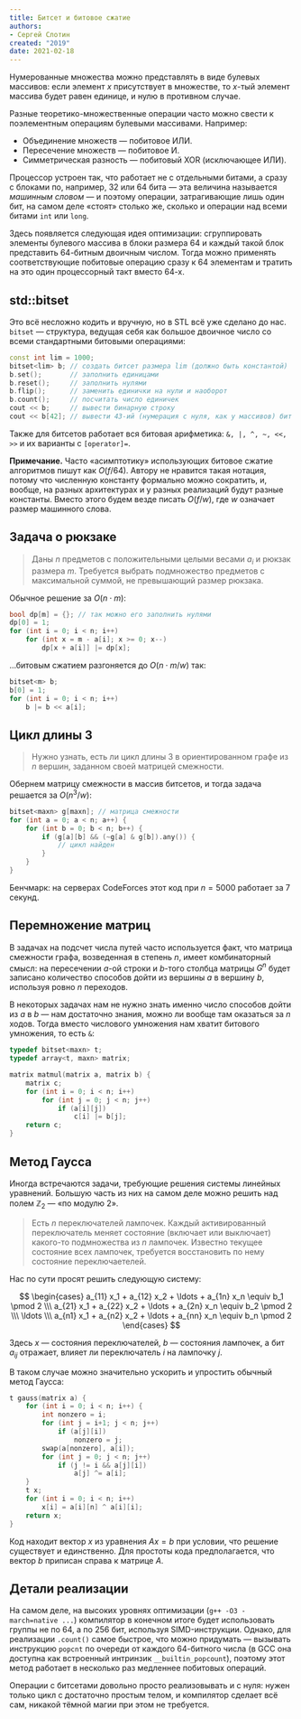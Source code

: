 ```yaml
---
title: Битсет и битовое сжатие
authors:
- Сергей Слотин
created: "2019"
date: 2021-02-18
---
```


Нумерованные множества можно представлять в виде булевых массивов: если элемент $x$ присутствует в множестве, то $x$-тый элемент массива будет равен единице, и нулю в противном случае.

Разные теоретико-множественные операции часто можно свести к поэлементным операциям булевыми массивами. Например:

- Объединение множеств — побитовое ИЛИ.
- Пересечение множеств — побитовое И.
- Симметрическая разность — побитовый XOR (исключающее ИЛИ).

Процессор устроен так, что работает не с отдельными битами, а сразу с блоками по, например, 32 или 64 бита — эта величина называется *машинным словом* — и поэтому операции, затрагивающие лишь один бит, на самом деле «стоят» столько же, сколько и операции над всеми битами `int` или `long`.

Здесь появляется следующая идея оптимизации: сгруппировать элементы булевого массива в блоки размера 64 и каждый такой блок представить 64-битным двоичным числом. Тогда можно применять соответствующие побитовые операцию сразу к 64 элементам и тратить на это один процессорный такт вместо 64-х.

## std::bitset

Это всё несложно кодить и вручную, но в STL всё уже сделано до нас. `bitset` — структура, ведущая себя как большое двоичное число со всеми стандартными битовыми операциями:

```c++
const int lim = 1000;
bitset<lim> b; // создать битсет размера lim (должно быть константой)
b.set();       // заполнить единицами
b.reset();     // заполнить нулями
b.flip();      // заменить единички на нули и наоборот
b.count();     // посчитать число единичек
cout << b;     // вывести бинарную строку
cout << b[42]; // вывести 43-ий (нумерация с нуля, как у массивов) бит "справа"
```

Также для битсетов работает вся битовая арифметика: `&, |, ^, ~, <<, >>` и их варианты с `[operator]=`.

**Примечание.** Часто «асимптотику» использующих битовое сжатие алгоритмов пишут как $O(f / 64)$. Автору не нравится такая нотация, потому что численную константу формально можно сократить, и, вообще, на разных архитектурах и у разных реализаций будут разные константы. Вместо этого будем везде писать $O(f / w)$, где $w$ означает размер машинного слова.

## Задача о рюкзаке

> Даны $n$ предметов с положительными целыми весами $a_i$ и рюкзак размера $m$. Требуется выбрать подмножество предметов с максимальной суммой, не превышающий размер рюкзака.

Обычное решение за $O(n \cdot m)$:

```c++
bool dp[m] = {}; // так можно его заполнить нулями
dp[0] = 1;
for (int i = 0; i < n; i++)
    for (int x = m - a[i]; x >= 0; x--)
        dp[x + a[i]] |= dp[x];
```

…битовым сжатием разгоняется до $O(n \cdot m / w)$ так:

```c++
bitset<m> b;
b[0] = 1;
for (int i = 0; i < n; i++)
    b |= b << a[i];
```

## Цикл длины 3

> Нужно узнать, есть ли цикл длины 3 в ориентированном графе из $n$ вершин, заданном своей матрицей смежности.

Обернем матрицу смежности в массив битсетов, и тогда задача решается за $O(n^3 / w)$:

```c++
bitset<maxn> g[maxn]; // матрица смежности
for (int a = 0; a < n; a++) {
    for (int b = 0; b < n; b++) {
        if (g[a][b] && (~g[a] & g[b]).any()) {
            // цикл найден
        }
    }
}
```

Бенчмарк: на серверах CodeForces этот код при $n = 5000$ работает за 7 секунд.

## Перемножение матриц

В задачах на подсчет числа путей часто используется факт, что матрица смежности графа, возведенная в степень $n$, имеет комбинаторный смысл: на пересечении $a$-ой строки и $b$-того столбца матрицы $G^n$ будет записано количество способов дойти из вершины $a$ в вершину $b$, используя ровно $n$ переходов.

В некоторых задачах нам не нужно знать именно число способов дойти из $a$ в $b$ — нам достаточно знания, можно ли вообще там оказаться за $n$ ходов. Тогда вместо числового умножения нам хватит битового умножения, то есть `&`:

```c++
typedef bitset<maxn> t;
typedef array<t, maxn> matrix;

matrix matmul(matrix a, matrix b) {
    matrix c;
    for (int i = 0; i < n; i++)
        for (int j = 0; j < n; j++)
            if (a[i][j])
                c[i] |= b[j];
    return c;
}
```

## Метод Гаусса

Иногда встречаются задачи, требующие решения системы линейных уравнений. Большую часть из них на самом деле можно решить над полем $\mathbb{Z}_2$ — «по модулю 2».

> Есть $n$ переключателей лампочек. Каждый активированный переключатель меняет состояние (включает или выключает) какого-то подмножества из $n$ лампочек. Известно текущее состояние всех лампочек, требуется восстановить по нему состояние переключаетелей.

Нас по сути просят решить следующую систему:

$$
\begin{cases}
    a_{11} x_1 + a_{12} x_2 + \ldots + a_{1n} x_n \equiv b_1 \pmod 2
\\\ a_{21} x_1 + a_{22} x_2 + \ldots + a_{2n} x_n \equiv b_2 \pmod 2
\\\ \ldots
\\\ a_{n1} x_1 + a_{n2} x_2 + \ldots + a_{nn} x_n \equiv b_n \pmod 2
\end{cases}
$$

Здесь $x$ — состояния переключателей, $b$ — состояния лампочек, а бит $a_{ij}$ отражает, влияет ли переключатель $i$ на лампочку $j$.

В таком случае можно значительно ускорить и упростить обычный метод Гаусса:

```c++
t gauss(matrix a) {
    for (int i = 0; i < n; i++) {
        int nonzero = i;
        for (int j = i+1; j < n; j++)
            if (a[j][i])
                nonzero = j;
        swap(a[nonzero], a[i]);
        for (int j = 0; j < n; j++)
            if (j != i && a[j][i])
                a[j] ^= a[i];
    }
    t x;
    for (int i = 0; i < n; i++)
        x[i] = a[i][n] ^ a[i][i];
    return x;
}
```

Код находит вектор $x$ из уравнения $Ax = b$ при условии, что решение существует и единственно. Для простоты кода предполагается, что вектор $b$ приписан справа к матрице $A$.

## Детали реализации

На самом деле, на высоких уровнях оптимизации (`g++ -O3 -march=native ...`) компилятор в конечном итоге будет использовать группы не по 64, а по 256 бит, используя SIMD-инструкции. Однако, для реализации `.count()` самое быстрое, что можно придумать — вызывать инструкцию `popcnt` по очереди от каждого 64-битного числа (в GCC она доступна как встроенный интринзик `__builtin_popcount`), поэтому этот метод работает в несколько раз медленнее побитовых операций.

Операции с битсетами довольно просто реализовывать и с нуля: нужен только цикл с достаточно простым телом, и компилятор сделает всё сам, никакой тёмной магии при этом не требуется.

